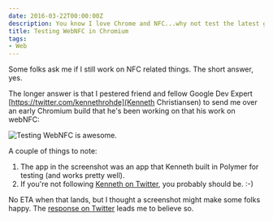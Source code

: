 ```yaml
---
date: 2016-03-22T00:00:00Z
description: You know I love Chrome and NFC...why not test the latest greatest?
title: Testing WebNFC in Chromium
tags:
- Web
---
```


Some folks ask me if I still work on NFC related things. The short answer, yes.

The longer answer is that I pestered friend and fellow Google Dev Expert [https://twitter.com/kennethrohde](Kenneth Christiansen) to send me over an early Chromium build that he's been working on that his work on webNFC:

<img src="/images/blog/2016/03/webnfc-testing.jpg" alt="Testing WebNFC is awesome.">

A couple of things to note:

1. The app in the screenshot was an app that Kenneth built in Polymer for testing (and works pretty well).
2. If you're not following [Kenneth on Twitter](https://twitter.com/kennethrohde), you probably should be. :-)

No ETA when that lands, but I thought a screenshot might make some folks happy. The [response on Twitter](https://twitter.com/justinribeiro/status/710625561257713664) leads me to believe so.